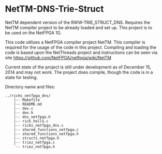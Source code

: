 NetTM-DNS-Trie-Struct
=====================

NetTM dependent version of the RWW-TRIE_STRUCT_DNS. Requires the NetTM compiler project to be already loaded and set up. 
This project is to be used on the NetFPGA 1G.

This code utilizes a NetFPGA compiler project NetTM. This compiler is required for the usage of the code in this
project. Compiling and loading the code is based upon the NetThreads project and instructions can be seen via site
https://github.com/NetFPGA/netfpga/wiki/NetTM

Current state of the project is still under development as of December 15, 2014 and may not work. The project does 
compile, though the code is in a state for testing.

Directory name and files:

	../ricks_netfpga_dns/
		|-- Makefile
		|-- README.md
		|-- dev.c
		|-- dev.h
		|-- dns_netfpga.h
		|-- rick_hello.c
		|-- ricks_netfpga_dns.c
		|-- shared_functions_netfpga.c
		|-- shared_functions_netfpga.h
		|-- structs_netfpga.h
		|-- triez_netfpga.c
		`-- triez_netfpga.h
